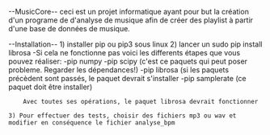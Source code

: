 --MusicCore--
    ceci est un projet informatique ayant pour but la création d'un programe de d'analyse de musique afin de créer des playlist à     partir d'une base de données de musique.

--Installation--
    1) installer pip ou pip3 sous linux
    2) lancer un sudo pip install librosa
        -Si cela ne fonctionne pas voici les differents étapes que vous pouvez réaliser:
            -pip numpy
            -pip scipy (c'est ce paquets qui peut poser probleme. Regarder les dépendances!)
            -pip librosa (si les paquets précèdent sont passés, le paquet devrait s'installer
            -pip samplerate (ce paquet doit être installer)
        
        Avec toutes ses opérations, le paquet librosa devrait fonctionner
        
    3) Pour effectuer des tests, choisir des fichiers mp3 ou wav et modifier en conséquence le fichier analyse_bpm

